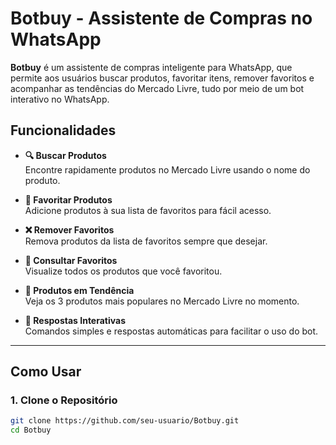 # Botbuy - Assistente de Compras no WhatsApp

**Botbuy** é um assistente de compras inteligente para WhatsApp, que permite aos usuários buscar produtos, favoritar itens, remover favoritos e acompanhar as tendências do Mercado Livre, tudo por meio de um bot interativo no WhatsApp.

## Funcionalidades

- **🔍 Buscar Produtos**  
  Encontre rapidamente produtos no Mercado Livre usando o nome do produto.
  
- **🧡 Favoritar Produtos**  
  Adicione produtos à sua lista de favoritos para fácil acesso.
  
- **❌ Remover Favoritos**  
  Remova produtos da lista de favoritos sempre que desejar.
  
- **📜 Consultar Favoritos**  
  Visualize todos os produtos que você favoritou.
  
- **🚀 Produtos em Tendência**  
  Veja os 3 produtos mais populares no Mercado Livre no momento.

- **💬 Respostas Interativas**  
  Comandos simples e respostas automáticas para facilitar o uso do bot.

---

## Como Usar

### **1. Clone o Repositório**

```bash
git clone https://github.com/seu-usuario/Botbuy.git
cd Botbuy
